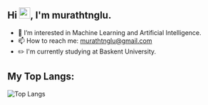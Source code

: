 ## Hi <img src="https://media.giphy.com/media/hvRJCLFzcasrR4ia7z/giphy.gif" width="25" height="25">, I'm murathtnglu.
- 👀 I’m interested in Machine Learning and Artificial Intelligence.
- 📫 How to reach me: murathtnglu@gmail.com
- ✏️ I'm currently studying at Baskent University.

## My Top Langs:
![Top Langs](https://github-readme-stats.vercel.app/api/top-langs/?username=murathtnglu&layout=compact&theme=tokyonight)





<!---
murathtnglu/murathtnglu is a ✨ special ✨ repository because its `README.md` (this file) appears on your GitHub profile.
You can click the Preview link to take a look at your changes.
--->
